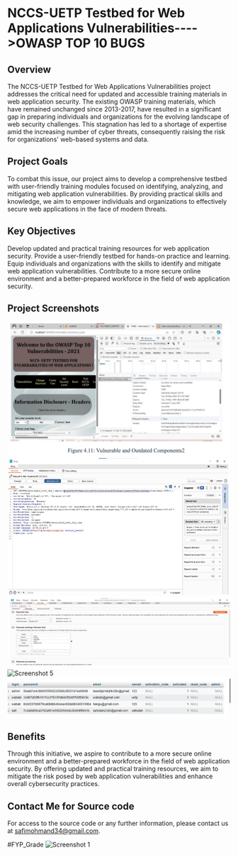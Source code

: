 # NCCS-UETP Testbed for Web Applications Vulnerabilities---->OWASP TOP 10 BUGS

## Overview

The NCCS-UETP Testbed for Web Applications Vulnerabilities project addresses the critical need for updated and accessible training materials in web application security. The existing OWASP training materials, which have remained unchanged since 2013-2017, have resulted in a significant gap in preparing individuals and organizations for the evolving landscape of web security challenges. This stagnation has led to a shortage of expertise amid the increasing number of cyber threats, consequently raising the risk for organizations' web-based systems and data.

## Project Goals

To combat this issue, our project aims to develop a comprehensive testbed with user-friendly training modules focused on identifying, analyzing, and mitigating web application vulnerabilities. By providing practical skills and knowledge, we aim to empower individuals and organizations to effectively secure web applications in the face of modern threats.

## Key Objectives

Develop updated and practical training resources for web application security.
Provide a user-friendly testbed for hands-on practice and learning.
Equip individuals and organizations with the skills to identify and mitigate web application vulnerabilities.
Contribute to a more secure online environment and a better-prepared workforce in the field of web application security.

## Project Screenshots

![Screenshot 1](Screen_shot_output/vuln_server.png.jpg)
![Screenshot 2](Screen_shot_output/Security_misconfiguration.jpg)
![Screenshot 3](Screen_shot_output/bruteforce_attack.png.jpg)
![Screenshot 5](Screen_shot_output/outdated_componenets.png.jpg)
![Screenshot 6](Screen_shot_output/IDOR.jpg)



## Benefits

Through this initiative, we aspire to contribute to a more secure online environment and a better-prepared workforce in the field of web application security. By offering updated and practical training resources, we aim to mitigate the risk posed by web application vulnerabilities and enhance overall cybersecurity practices.

## Contact Me for Source code

For access to the source code or any further information, please contact us at [safimohmand34@gmail.com](mailto:safimohmand34@gmail.com).

#FYP_Grade
![Screenshot 1](Final_FYP_Grade.jpg)





